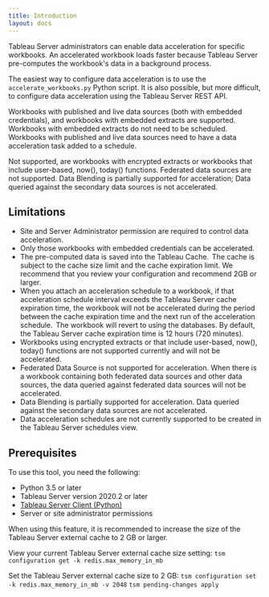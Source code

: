 ```yaml
---
title: Introduction
layout: docs
---
```


Tableau Server administrators can enable data acceleration for specific workbooks. An accelerated workbook loads faster because Tableau Server pre-computes the workbook's data in a background process.

The easiest way to configure data acceleration is to use the `accelerate_workbooks.py` Python script. It is also possible, but more difficult, to configure data acceleration using the Tableau Server REST API.

Workbooks with published and live data sources (both with embedded credentials), and workbooks with embedded extracts are supported. Workbooks with embedded extracts do not need to be scheduled. Workbooks with published and live data sources need to have a data acceleration task added to a schedule.

Not supported, are workbooks with encrypted extracts or workbooks that include user-based, now(), today() functions. Federated data sources are not supported. Data Blending is partially supported for acceleration; Data queried against the secondary data sources is not accelerated.

## Limitations

* Site and Server Administrator permission are required to control data acceleration.
* Only those workbooks with embedded credentials can be accelerated.
* The pre-computed data is saved into the Tableau Cache.  The cache is subject to the cache size limit and the cache expiration limit. We recommend that you review your configuration and recommend 2GB or larger.
* When you attach an acceleration schedule to a workbook, if that acceleration schedule interval exceeds the Tableau Server cache expiration time, the workbook will not be accelerated during the period between the cache expiration time and the next run of the acceleration schedule.  The workbook will revert to using the databases. By default, the Tableau Server cache expiration time is 12 hours (720 minutes).
* Workbooks using encrypted extracts or that include user-based, now(), today() functions are not supported currently and will not be accelerated.
* Federated Data Source is not supported for acceleration. When there is a workbook containing both federated data sources and other data sources, the data queried against federated data sources will not be accelerated.
* Data Blending is partially supported for acceleration. Data queried against the secondary data sources are not accelerated.
* Data acceleration schedules are not currently supported to be created in the Tableau Server schedules view.  

## Prerequisites

To use this tool, you need the following:

* Python 3.5 or later
* Tableau Server version 2020.2 or later
* [Tableau Server Client (Python)](https://tableau.github.io/server-client-python/)
* Server or site administrator permissions

When using this feature, it is recommended to increase the size of the Tableau Server external cache to 2 GB or larger.

View your current Tableau Server external cache size setting:
`tsm configuration get -k redis.max_memory_in_mb`

Set the Tableau Server external cache size to 2 GB:
`tsm configuration set -k redis.max_memory_in_mb -v 2048`
`tsm pending-changes apply`
